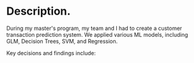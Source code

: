 # Description. 
During my master's program, my team and I had to create a customer transaction prediction system. We applied various ML models, including GLM, Decision Trees, SVM, and Regression.

Key decisions and findings include: 


